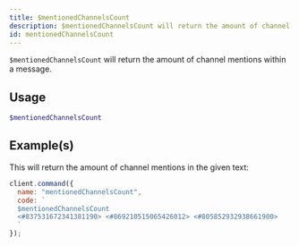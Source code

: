 ```yaml
---
title: $mentionedChannelsCount
description: $mentionedChannelsCount will return the amount of channel mentions within a message.
id: mentionedChannelsCount
---
```


`$mentionedChannelsCount` will return the amount of channel mentions within a message.

## Usage

```php
$mentionedChannelsCount
```

## Example(s)

This will return the amount of channel mentions in the given text:

```javascript
client.command({
  name: "mentionedChannelsCount",
  code: `
  $mentionedChannelsCount
  <#837531672341381190> <#869210515065426012> <#805852932938661900>
  `
});
```
